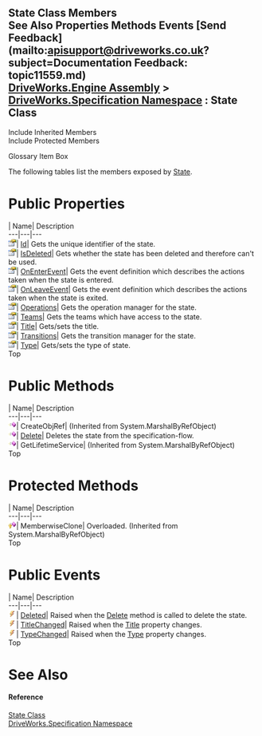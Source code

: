 State Class Members   
See Also Properties Methods Events [Send Feedback](mailto:apisupport@driveworks.co.uk?subject=Documentation Feedback: topic11559.md)  
[DriveWorks.Engine Assembly](topic2156.md) > [DriveWorks.Specification Namespace](topic10764.md) : State Class  
---  
  
Include Inherited Members    
Include Protected Members  


Glossary Item Box

The following tables list the members exposed by [State](topic11559.md).

# Public Properties

| Name| Description  
---|---|---  
![Public Property](dotnetimages/publicProperty.gif)| [Id](topic11566.md)| Gets the unique identifier of the state.   
![Public Property](dotnetimages/publicProperty.gif)| [IsDeleted](topic11567.md)| Gets whether the state has been deleted and therefore can't be used.   
![Public Property](dotnetimages/publicProperty.gif)| [OnEnterEvent](topic11568.md)| Gets the event definition which describes the actions taken when the state is entered.   
![Public Property](dotnetimages/publicProperty.gif)| [OnLeaveEvent](topic11569.md)| Gets the event definition which describes the actions taken when the state is exited.   
![Public Property](dotnetimages/publicProperty.gif)| [Operations](topic11570.md)| Gets the operation manager for the state.   
![Public Property](dotnetimages/publicProperty.gif)| [Teams](topic11571.md)| Gets the teams which have access to the state.   
![Public Property](dotnetimages/publicProperty.gif)| [Title](topic11572.md)| Gets/sets the title.   
![Public Property](dotnetimages/publicProperty.gif)| [Transitions](topic11573.md)| Gets the transition manager for the state.   
![Public Property](dotnetimages/publicProperty.gif)| [Type](topic11574.md)| Gets/sets the type of state.   
Top

# Public Methods

| Name| Description  
---|---|---  
![Public Method](dotnetimages/publicMethod.gif)| CreateObjRef|  (Inherited from System.MarshalByRefObject)  
![Public Method](dotnetimages/publicMethod.gif)| [Delete](topic11565.md)| Deletes the state from the specification-flow.   
![Public Method](dotnetimages/publicMethod.gif)| GetLifetimeService|  (Inherited from System.MarshalByRefObject)  
Top

# Protected Methods

| Name| Description  
---|---|---  
![Protected Method](dotnetimages/protectedMethod.gif)| MemberwiseClone| Overloaded. (Inherited from System.MarshalByRefObject)  
Top

# Public Events

| Name| Description  
---|---|---  
![Public Event](dotnetimages/publicEvent.gif)| [Deleted](topic11575.md)| Raised when the [Delete](topic11565.md) method is called to delete the state.   
![Public Event](dotnetimages/publicEvent.gif)| [TitleChanged](topic11576.md)| Raised when the [Title](topic11572.md) property changes.   
![Public Event](dotnetimages/publicEvent.gif)| [TypeChanged](topic11577.md)| Raised when the [Type](topic11574.md) property changes.   
Top

# See Also

#### Reference

[State Class](topic11559.md)   
[DriveWorks.Specification Namespace](topic10764.md)


